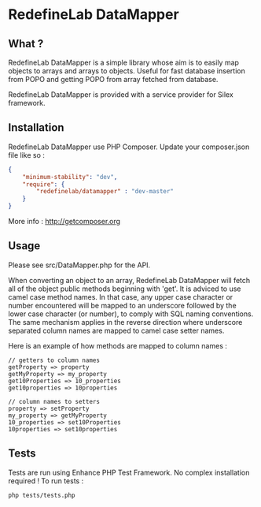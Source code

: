 RedefineLab DataMapper
======================

What ?
------

RedefineLab DataMapper is a simple library whose aim is to easily map objects
to arrays and arrays to objects. Useful for fast database insertion from POPO
and getting POPO from array fetched from database.

RedefineLab DataMapper is provided with a service provider for Silex framework.

Installation
------------

RedefineLab DataMapper use PHP Composer.
Update your composer.json file like so :

```json
{
    "minimum-stability": "dev",
    "require": {
        "redefinelab/datamapper" : "dev-master"
    }
}
```

More info : http://getcomposer.org

Usage
-----

Please see src/DataMapper.php for the API.

When converting an object to an array, RedefineLab DataMapper will fetch
all of the object public methods beginning with 'get'. It is adviced to use
camel case method names. In that case, any upper case character or number
encountered will be mapped to an underscore followed by the lower case
character (or number), to comply with SQL naming conventions.
The same mechanism applies in the reverse direction where underscore
separated column names are mapped to camel case setter names.

Here is an example of how methods are mapped to column names :

```text
// getters to column names
getProperty => property
getMyProperty => my_property
get10Properties => 10_properties
get10properties => 10properties

// column names to setters
property => setProperty
my_property => getMyProperty
10_properties => set10Properties
10properties => set10properties
```



Tests
-----

Tests are run using Enhance PHP Test Framework. No complex installation
required ! To run tests :

```bash
php tests/tests.php
```